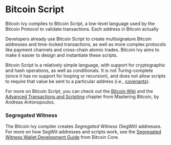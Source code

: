 # Bitcoin Script

Bitcoin Ivy compiles to Bitcoin Script, a low-level language used by the Bitcoin Protocol to validate transactions. Each address in Bitcoin actually 

Developers already use Bitcoin Script to create multisignature Bitcoin addresses and time-locked transactions, as well as more complex protocols like payment channels and cross-chain atomic trades. Bitcoin Ivy aims to make it easier to design and instantiate these scripts.

Bitcoin Script is a relatively simple language, with support for cryptographic and hash operations, as well as conditionals. It is not Turing-complete (since it has no support for looping or recursion), and does not allow scripts to require that value be sent to a particular address (i.e., [covenants](http://fc16.ifca.ai/bitcoin/papers/MES16.pdf)).

For more on Bitcoin Script, you can check out the [Bitcoin Wiki](https://en.bitcoin.it/wiki/Script) and the [Advanced Transactions and Scripting](https://github.com/bitcoinbook/bitcoinbook/blob/second_edition/ch07.asciidoc) chapter from Mastering Bitcoin, by Andreas Antonopoulos.

### Segregated Witness

The Bitcoin Ivy compiler creates *Segregated Witness* (SegWit) addresses. For more on how SegWit addresses and scripts work, see the [Segregated Witness Wallet Development Guide](https://bitcoincore.org/en/segwit_wallet_dev/) from Bitcoin Core.
